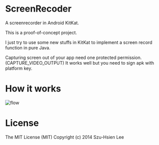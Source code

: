 ScreenRecoder
=============
A screenrecorder in Android KitKat.



This is a proof-of-concept project. 

I just try to use some new stuffs in KitKat to implement a screen record function in pure Java.

Capturing screen out of your app need one protected permission.(CAPTURE_VIDEO_OUTPUT)
It works well but you need to sign apk with platform key.

How it works
=============

![flow](http://raw.github.com/misgod/ScreenRecoder/master/doc/flow.png)

License
=============

The MIT License (MIT)
Copyright (c) 2014 Szu-Hsien Lee



